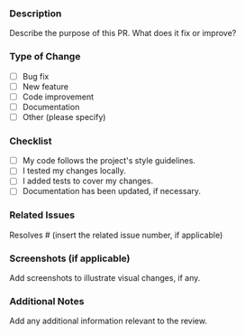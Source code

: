 ### Description
Describe the purpose of this PR. What does it fix or improve?

### Type of Change
- [ ] Bug fix
- [ ] New feature
- [ ] Code improvement
- [ ] Documentation
- [ ] Other (please specify)

### Checklist
- [ ] My code follows the project's style guidelines.
- [ ] I tested my changes locally.
- [ ] I added tests to cover my changes.
- [ ] Documentation has been updated, if necessary.

### Related Issues
Resolves # (insert the related issue number, if applicable)

### Screenshots (if applicable)
Add screenshots to illustrate visual changes, if any.

### Additional Notes
Add any additional information relevant to the review.
